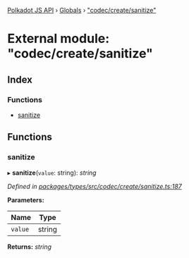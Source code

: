 [Polkadot JS API](../README.md) › [Globals](../globals.md) › ["codec/create/sanitize"](_codec_create_sanitize_.md)

# External module: "codec/create/sanitize"

## Index

### Functions

* [sanitize](_codec_create_sanitize_.md#sanitize)

## Functions

###  sanitize

▸ **sanitize**(`value`: string): *string*

*Defined in [packages/types/src/codec/create/sanitize.ts:187](https://github.com/polkadot-js/api/blob/beddc3e0a5/packages/types/src/codec/create/sanitize.ts#L187)*

**Parameters:**

Name | Type |
------ | ------ |
`value` | string |

**Returns:** *string*
